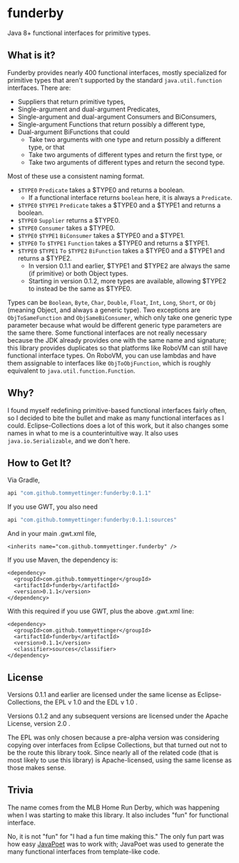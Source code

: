 # funderby

Java 8+ functional interfaces for primitive types.

## What is it?

Funderby provides nearly 400 functional interfaces, mostly specialized for primitive types
that aren't supported by the standard `java.util.function` interfaces. There are:

  - Suppliers that return primitive types,
  - Single-argument and dual-argument Predicates,
  - Single-argument and dual-argument Consumers and BiConsumers,
  - Single-argument Functions that return possibly a different type,
  - Dual-argument BiFunctions that could
    - Take two arguments with one type and return possibly a different type, or that
    - Take two arguments of different types and return the first type, or
    - Take two arguments of different types and return the second type.

Most of these use a consistent naming format.

  - `$TYPE0` `Predicate` takes a $TYPE0 and returns a boolean.
    - If a functional interface returns `boolean` here, it is always a `Predicate`. 
  - `$TYPE0` `$TYPE1` `Predicate` takes a $TYPE0 and a $TYPE1 and returns a boolean.
  - `$TYPE0` `Supplier` returns a $TYPE0.
  - `$TYPE0` `Consumer` takes a $TYPE0.
  - `$TYPE0` `$TYPE1` `BiConsumer` takes a $TYPE0 and a $TYPE1.
  - `$TYPE0` `To` `$TYPE1` `Function` takes a $TYPE0 and returns a $TYPE1.
  - `$TYPE0` `$TYPE1` `To` `$TYPE2` `BiFunction` takes a $TYPE0 and a $TYPE1 and returns a $TYPE2.
    - In version 0.1.1 and earlier, $TYPE1 and $TYPE2 are always the same (if primitive) or both Object types.
    - Starting in version 0.1.2, more types are available, allowing $TYPE2 to instead be the same as $TYPE0.

Types can be `Boolean`, `Byte`, `Char`, `Double`, `Float`, `Int`, `Long`, `Short`, or `Obj`
(meaning Object, and always a generic type). Two exceptions are `ObjToSameFunction` and
`ObjSameBiConsumer`, which only take one generic type parameter because what would be different
generic type parameters are the same there. Some functional interfaces are not really necessary
because the JDK already provides one with the same name and signature; this library provides
duplicates so that platforms like RoboVM can still have functional interface types. On RoboVM,
you can use lambdas and have them assignable to interfaces like `ObjToObjFunction`, which is
roughly equivalent to `java.util.function.Function`.

## Why?

I found myself redefining primitive-based functional interfaces fairly often, so I decided to
bite the bullet and make as many functional interfaces as I could. Eclipse-Collections does a
lot of this work, but it also changes some names in what to me is a counterintuitive way. It
also uses `java.io.Serializable`, and we don't here.

## How to Get It?

Via Gradle,

```groovy
api "com.github.tommyettinger:funderby:0.1.1"
```

If you use GWT, you also need

```groovy
api "com.github.tommyettinger:funderby:0.1.1:sources"
```

And in your main .gwt.xml file,

```
<inherits name="com.github.tommyettinger.funderby" />
```

If you use Maven, the dependency is:

```
<dependency>
  <groupId>com.github.tommyettinger</groupId>
  <artifactId>funderby</artifactId>
  <version>0.1.1</version>
</dependency>
```

With this required if you use GWT, plus the above .gwt.xml line:

```
<dependency>
  <groupId>com.github.tommyettinger</groupId>
  <artifactId>funderby</artifactId>
  <version>0.1.1</version>
  <classifier>sources</classifier>
</dependency>
```

## License

Versions 0.1.1 and earlier are licensed under the same license as Eclipse-Collections, the EPL v 1.0 and the EDL v 1.0 .

Versions 0.1.2 and any subsequent versions are licensed under the Apache License, version 2.0 .

The EPL was only chosen because a pre-alpha version was considering copying over interfaces from Eclipse Collections,
but that turned out not to be the route this library took. Since nearly all of the related code (that is most likely to
use this library) is Apache-licensed, using the same license as those makes sense.

## Trivia

The name comes from the MLB Home Run Derby, which was happening when I was starting to
make this library. It also includes "fun" for functional interface.

No, it is not "fun" for "I had a fun time making this." The only fun part was how easy
[JavaPoet](https://github.com/square/javapoet) was to work with; JavaPoet was used to
generate the many functional interfaces from template-like code.
